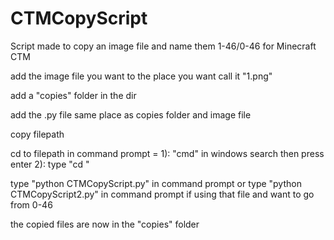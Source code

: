 # CTMCopyScript
Script made to copy an image file and name them 1-46/0-46 for Minecraft CTM

add the image file you want to the place you want call it "1.png"

add a "copies" folder in the dir

add the .py file same place as copies folder and image file

copy filepath

cd to filepath in command prompt = 
1): "cmd" in windows search then press enter
2): type "cd <filepath>"

type "python CTMCopyScript.py" in command prompt
or type "python CTMCopyScript2.py" in command prompt if using that file and want to go from 0-46

the copied files are now in the "copies" folder
